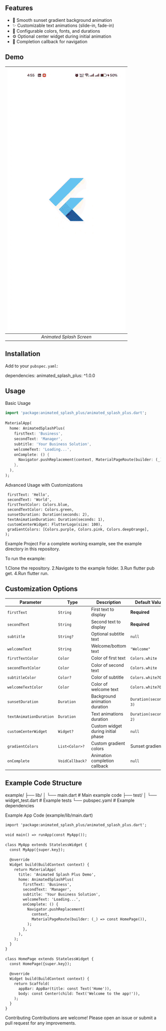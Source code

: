 ## Features

- 🌅 Smooth sunset gradient background animation
- ✨ Customizable text animations (slide-in, fade-in)
- 🎨 Configurable colors, fonts, and durations
- ⚙️ Optional center widget during initial animation
- 🔄 Completion callback for navigation

## Demo

| ![Animated Splash Demo](assets/animated_splash.gif) |
|:--:|
| *Animated Splash Screen* |

## Installation

Add to your `pubspec.yaml`:

dependencies:
  animated_splash_plus: ^1.0.0

## Usage

Basic Usage

```dart
import 'package:animated_splash_plus/animated_splash_plus.dart';

MaterialApp(
  home: AnimatedSplashPlus(
    firstText: 'Business',
    secondText: 'Manager',
    subtitle: 'Your Business Solution',
    welcomeText: 'Loading...',
    onComplete: () {
      Navigator.pushReplacement(context, MaterialPageRoute(builder: (_) => HomePage()));
    },
  ),
);
```
Advanced Usage with Customizations
 ``` AnimatedSplashPlus(
  firstText: 'Hello',
  secondText: 'World',
  firstTextColor: Colors.blue,
  secondTextColor: Colors.green,
  sunsetDuration: Duration(seconds: 2),
  textAnimationDuration: Duration(seconds: 1),
  customCenterWidget: FlutterLogo(size: 100),
  gradientColors: [Colors.purple, Colors.pink, Colors.deepOrange],
);
  ```
Example Project
For a complete working example, see the example directory in this repository.

To run the example:

1.Clone the repository.
2.Navigate to the example folder.
3.Run flutter pub get.
4.Run flutter run.

## Customization Options

| Parameter             | Type           | Description                        | Default Value            |
|------------------------|----------------|------------------------------------|---------------------------|
| `firstText`            | `String`       | First text to display              | **Required**              |
| `secondText`           | `String`       | Second text to display             | **Required**              |
| `subtitle`             | `String?`      | Optional subtitle text             | `null`                    |
| `welcomeText`          | `String`       | Welcome/bottom text                | `"Welcome"`               |
| `firstTextColor`       | `Color`        | Color of first text                | `Colors.white`            |
| `secondTextColor`      | `Color`        | Color of second text               | `Colors.white`            |
| `subtitleColor`        | `Color?`       | Color of subtitle                  | `Colors.white70`          |
| `welcomeTextColor`     | `Color`        | Color of welcome text              | `Colors.white70`          |
| `sunsetDuration`       | `Duration`     | Background animation duration      | `Duration(seconds: 3)`    |
| `textAnimationDuration`| `Duration`     | Text animations duration           | `Duration(seconds: 2)`    |
| `customCenterWidget`   | `Widget?`      | Custom widget during initial phase | `null`                    |
| `gradientColors`       | `List<Color>?` | Custom gradient colors             | Sunset gradient           |
| `onComplete`           | `VoidCallback?`| Animation completion callback      | `null`                    |



## Example Code Structure

example/
├── lib/
│   └── main.dart         # Main example code
├── test/
│   └── widget_test.dart  # Example tests
└── pubspec.yaml          # Example dependencies


Example App Code (example/lib/main.dart)

``` import 'package:flutter/material.dart';
import 'package:animated_splash_plus/animated_splash_plus.dart';

void main() => runApp(const MyApp());

class MyApp extends StatelessWidget {
  const MyApp({super.key});

  @override
  Widget build(BuildContext context) {
    return MaterialApp(
      title: 'Animated Splash Plus Demo',
      home: AnimatedSplashPlus(
        firstText: 'Business',
        secondText: 'Manager',
        subtitle: 'Your Business Solution',
        welcomeText: 'Loading...',
        onComplete: () {
          Navigator.pushReplacement(
            context,
            MaterialPageRoute(builder: (_) => const HomePage()),
          );
        },
      ),
    );
  }
}

class HomePage extends StatelessWidget {
  const HomePage({super.key});

  @override
  Widget build(BuildContext context) {
    return Scaffold(
      appBar: AppBar(title: const Text('Home')),
      body: const Center(child: Text('Welcome to the app!')),
    );
  }
}
```
Contributing
Contributions are welcome! Please open an issue or submit a pull request for any improvements.
